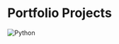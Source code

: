 # Portfolio Projects
![Python](https://img.shields.io/badge/python-3670A0?style=for-the-badge&logo=python&logoColor=ffdd54)
